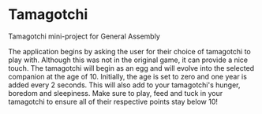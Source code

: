 # Tamagotchi
Tamagotchi mini-project for General Assembly

The application begins by asking the user for their choice of tamagotchi to play with. Although this was not in the original game, it can provide a nice touch. The tamagotchi will begin as an egg and will evolve into the selected companion at the age of 10. Initially, the age is set to zero and one year is added every 2 seconds. This will also add to your tamagotchi's hunger, boredom and sleepiness. Make sure to play, feed and tuck in your tamagotchi to ensure all of their respective points stay below 10!
